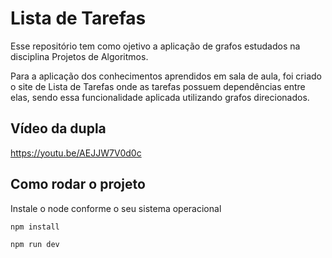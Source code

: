 # Lista de Tarefas

Esse repositório tem como ojetivo a aplicação de grafos estudados na disciplina Projetos de Algoritmos.


Para a aplicação dos conhecimentos aprendidos em sala de aula, foi criado o site de Lista de Tarefas onde as tarefas possuem dependências entre elas, sendo essa funcionalidade aplicada utilizando grafos direcionados.

## Vídeo da dupla

https://youtu.be/AEJJW7V0d0c

## Como rodar o projeto

Instale o node conforme o seu sistema operacional

``npm install``

``npm run dev``
